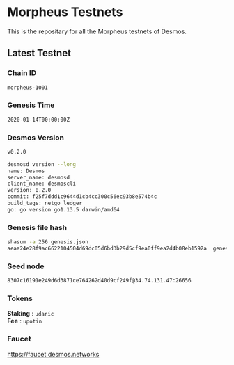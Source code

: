 # Morpheus Testnets

This is the repositary for all the Morpheus testnets of Desmos.

## Latest Testnet

### Chain ID

```sh
morpheus-1001
```

### Genesis Time

```sh
2020-01-14T00:00:00Z
```

### Desmos Version

```sh
v0.2.0
```

```sh
desmosd version --long
name: Desmos
server_name: desmosd
client_name: desmoscli
version: 0.2.0
commit: f25f7ddd1c9644d1cb4cc300c56ec93b8e574b4c
build_tags: netgo ledger
go: go version go1.13.5 darwin/amd64
```

### Genesis file hash

```sh
shasum -a 256 genesis.json 
aeaa24e28f9ac6622104504d69dc05d6bd3b29d5cf9ea0ff9ea2d4b08eb1592a  genesis.json
```

### Seed node

```sh
8307c16191e249d6d3871ce764262d40d9cf249f@34.74.131.47:26656
```

### Tokens

__Staking__ : `udaric` \
__Fee__ : `upotin`

### Faucet

https://faucet.desmos.networks

